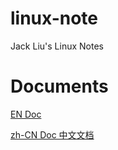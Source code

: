 # linux-note
Jack Liu's Linux Notes

# Documents

[EN Doc](EN)

[zh-CN Doc 中文文档](README.zh-CN.md)



